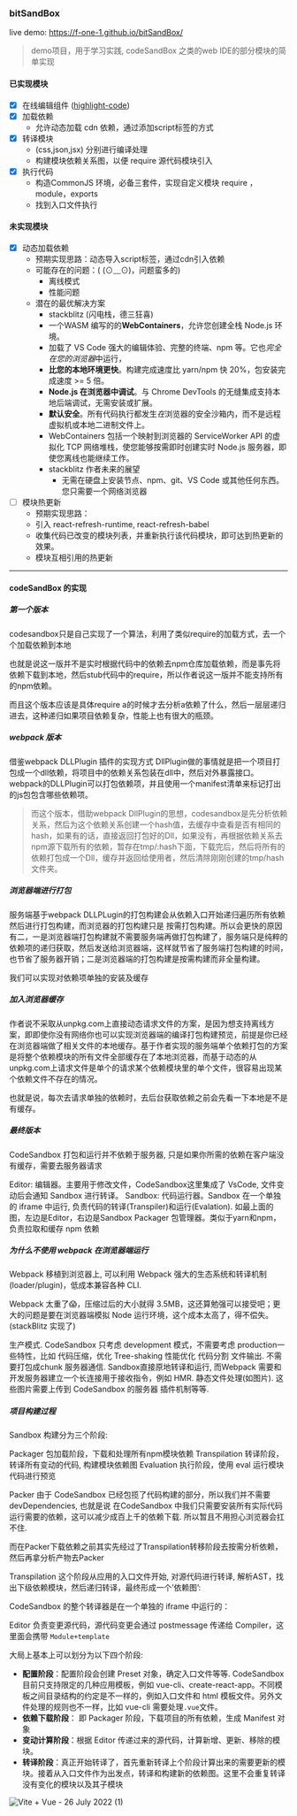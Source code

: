 ### bitSandBox 

live demo: https://f-one-1.github.io/bitSandBox/

> demo项目，用于学习实践, codeSandBox 之类的web IDE的部分模块的简单实现

#### 已实现模块

- [x] 在线编辑组件 ([highlight-code](https://github.com/F-one-1/vue-highlight-code))
- [x] 加载依赖
  - 允许动态加载 cdn 依赖，通过添加script标签的方式
- [x] 转译模块 
  - (css,json,jsx) 分别进行编译处理
  - 构建模块依赖关系图，以便 require 源代码模块引入
- [x] 执行代码
  - 构造CommonJS 环境，必备三套件，实现自定义模块 require ，module，exports
  - 找到入口文件执行





#### 未实现模块

- [x] 动态加载依赖
  - 预期实现思路：动态导入script标签，通过cdn引入依赖      
  - 可能存在的问题：(  (⊙﹏⊙)，问题蛮多的)
    - 离线模式
    - 性能问题
  - 潜在的最优解决方案
    - stackblitz    (闪电栈，德三狂喜)
    - 一个WASM 编写的的**WebContainers**，允许您创建全栈 Node.js 环境。
    - 加载了 VS Code 强大的编辑体验、完整的终端、npm 等。它也*完全在您的浏览器*中运行，
    - **比您的本地环境更快**。构建完成速度比 yarn/npm 快 20%，包安装完成速度 >= 5 倍。
    - **Node.js 在浏览器中调试**。与 Chrome DevTools 的无缝集成支持本地后端调试，无需安装或扩展。
    - **默认安全**。所有代码执行都发生*在*浏览器的安全沙箱内，而不是远程虚拟机或本地二进制文件上。
    - WebContainers 包括一个映射到浏览器的 ServiceWorker API 的虚拟化 TCP 网络堆栈，使您能够按需即时创建实时 Node.js 服务器，即使您离线也能继续工作。
    - stackblitz 作者未来的展望
      - 无需在硬盘上安装节点、npm、git、VS Code 或其他任何东西。您只需要一个网络浏览器
- [ ] 模块热更新
  - 预期实现思路：
  - 引入 react-refresh-runtime, react-refresh-babel 
  - 收集代码已改变的模块列表，并重新执行该代码模块，即可达到热更新的效果。
  - 模块互相引用的热更新



---



#### codeSandBox 的实现

##### 第一个版本

codesandbox只是自己实现了一个算法，利用了类似require的加载方式，去一个个加载依赖到本地

也就是说这一版并不是实时根据代码中的依赖去npm仓库加载依赖，而是事先将依赖下载到本地，然后stub代码中的require，所以作者说这一版并不能支持所有的npm依赖。

而且这个版本应该是具体require a的时候才去分析a依赖了什么，然后一层层递归进去，这种递归如果项目依赖复杂，性能上也有很大的瓶颈。

##### webpack 版本

借鉴webpack DLLPlugin 插件的实现方式
DllPlugin做的事情就是把一个项目打包成一个dll依赖，将项目中的依赖关系包装在dll中，然后对外暴露接口。
webpack的DLLPlugin可以打包依赖项，并且使用一个manifest清单来标记打出的js包包含哪些依赖项。

> 而这个版本，借助webpack DllPlugin的思想，codesandbox是先分析依赖关系，然后为这个依赖关系创建一个hash值，去缓存中查看是否有相同的hash，如果有的话，直接返回打包好的Dll，如果没有，再根据依赖关系去npm源下载所有的依赖，暂存在tmp/:hash下面，下载完后，然后将所有的依赖打包成一个Dll，缓存并返回给使用者，然后清除刚刚创建的tmp/hash文件夹。


##### 浏览器端进行打包

服务端基于webpack DLLPLugin的打包构建会从依赖入口开始递归遍历所有依赖然后进行打包构建，而浏览器的打包构建只是 按需打包构建。所以会更快的原因有二，一是浏览器端打包构建就不需要服务端再做打包构建了，服务端只是纯粹的依赖项的递归获取，然后发送给浏览器端，这样就节省了服务端打包构建的时间，也节省了服务器开销；二是浏览器端的打包构建是按需构建而非全量构建。

我们可以实现对依赖项单独的安装及缓存

##### 加入浏览器缓存

作者说不采取从unpkg.com上直接动态请求文件的方案，是因为想支持离线方案，即即使你没有网络你也可以实现浏览器端的编译打包构建预览，前提是你已经在浏览器端做了相关文件的本地缓存。基于作者实现的服务端单个依赖打包的方案是将整个依赖模块的所有文件全部缓存在了本地浏览器，而基于动态的从unpkg.com上请求文件是单个的请求某个依赖模块里的单个文件，很容易出现某个依赖文件不存在的情况。

也就是说，每次去请求单独的依赖时，去后台获取依赖之前会先看一下本地是不是有缓存。



##### 最终版本


CodeSandbox 打包和运行并不依赖于服务器, 只是如果你所需的依赖在客户端没有缓存，需要去服务器请求

Editor: 编辑器。主要用于修改文件，CodeSandbox这里集成了 VsCode, 文件变动后会通知 Sandbox 进行转译。
Sandbox: 代码运行器。Sandbox 在一个单独的 iframe 中运行, 负责代码的转译(Transpiler)和运行(Evalation). 如最上面的图，左边是Editor，右边是Sandbox
Packager 包管理器。类似于yarn和npm，负责拉取和缓存 npm 依赖


##### 为什么不使用 webpack 在浏览器端运行

Webpack 移植到浏览器上, 可以利用 Webpack 强大的生态系统和转译机制(loader/plugin)，低成本兼容各种 CLI.


 Webpack 太重了😱，压缩过后的大小就得 3.5MB，这还算勉强可以接受吧；更大的问题是要在浏览器端模拟 Node 运行环境，这个成本太高了，得不偿失。
(stackBlitz 实现了)


生产模式. CodeSandbox 只考虑 development 模式，不需要考虑 production一些特性，比如
代码压缩，优化
Tree-shaking
性能优化
代码分割
文件输出. 不需要打包成chunk
服务器通信. Sandbox直接原地转译和运行, 而Webpack 需要和开发服务器建立一个长连接用于接收指令，例如 HMR.
静态文件处理(如图片). 这些图片需要上传到 CodeSandbox 的服务器
插件机制等等.



##### 项目构建过程

Sandbox 构建分为三个阶段:

Packager 包加载阶段，下载和处理所有npm模块依赖
Transpilation 转译阶段，转译所有变动的代码, 构建模块依赖图
Evaluation 执行阶段，使用 eval 运行模块代码进行预览


Packer
由于 CodeSandbox 已经包揽了代码构建的部分，所以我们并不需要devDependencies, 也就是说 在CodeSandbox 中我们只需要安装所有实际代码运行需要的依赖，这可以减少成百上千的依赖下载. 所以暂且不用担心浏览器会扛不住.

而在Packer下载依赖之前其实先经过了Transpilation转移阶段去按需分析依赖，然后再拿分析产物去Packer


Transpilation
这个阶段从应用的入口文件开始, 对源代码进行转译, 解析AST，找出下级依赖模块，然后递归转译，最终形成一个’依赖图’:

CodeSandbox 的整个转译器是在一个单独的 iframe 中运行的：

Editor 负责变更源代码，源代码变更会通过 postmessage 传递给 Compiler，这里面会携带 `Module+template`

大局上基本上可以划分为以下四个阶段:

- **配置阶段**：配置阶段会创建 Preset 对象，确定入口文件等等. CodeSandbox 目前只支持限定的几种应用模板，例如 vue-cli、create-react-app。不同模板之间目录结构的约定是不一样的，例如入口文件和 html 模板文件。另外文件处理的规则也不一样，比如 vue-cli 需要处理`.vue`文件。
- **依赖下载阶段**： 即 Packager 阶段，下载项目的所有依赖，生成 Manifest 对象
- **变动计算阶段**：根据 Editor 传递过来的源代码，计算新增、更新、移除的模块。
- **转译阶段**：真正开始转译了，首先重新转译上个阶段计算出来的需要更新的模块。接着从入口文件作为出发点，转译和构建新的依赖图。这里不会重复转译没有变化的模块以及其子模块




![Vite + Vue - 26 July 2022 (1)](https://user-images.githubusercontent.com/68687740/180930335-0f2d4544-9476-4caf-bd1d-d7f5aec8b92b.gif)


